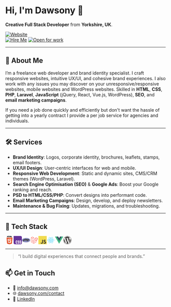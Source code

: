 

# Hi, I'm **Dawsony** 👋

**Creative Full Stack Developer** from **Yorkshire, UK**.

[![Website](https://img.shields.io/badge/Website-dawsony.com-36648B?style=for-the-badge&logo=Google-Chrome&logoColor=white)](https://dawsony.com/)  
[![Hire Me](https://img.shields.io/badge/Hire%20Me-%E2%9C%85-00C853?style=for-the-badge)](https://dawsony.com#contact)
[![Open for work](https://img.shields.io/badge/Open%20for%20Work-Yes-brightgreen)](https://dawsony.com#contact)

---

## 🚀 About Me

I’m a freelance web developer and brand identity specialist. I craft responsive websites, intuitive UX/UI, and cohesive brand experiences. I also work with any issues you may discover on your unresponsive/responsive websites, mobile websites and WordPress websites. Skilled in **HTML**, **CSS**, **PHP**, **Laravel**, **JavaScript** (jQuery, React, Vue.js, WordPress), **SEO**, and **email marketing campaigns**.

If you need a job done quickly and efficiently but don't want the hassle of getting into a yearly contract I provide a per job service for agencies and individuals.

---

## 🛠️ Services

- **Brand Identity**: Logos, corporate identity, brochures, leaflets, stamps, email footers.  
- **UX/UI Design**: User-centric interfaces for web and mobile.  
- **Responsive Web Development**: Static and dynamic sites, CMS/CRM themes (WordPress, Laravel).  
- **Search Engine Optimisation (SEO)** & **Google Ads**: Boost your Google ranking and reach.  
- **PSD to HTML/CSS/PHP**: Convert designs into performant code.  
- **Email Marketing Campaigns**: Design, develop, and deploy newsletters.  
- **Maintenance & Bug Fixing**: Updates, migrations, and troubleshooting.

---

## 🔧 Tech Stack

<div>
  <img align="left" alt="HTML5" width="26px" src="https://raw.githubusercontent.com/github/explore/main/topics/html/html.png" />
  <img align="left" alt="CSS3" width="26px" src="https://raw.githubusercontent.com/github/explore/main/topics/css/css.png" />
  <img align="left" alt="PHP" width="26px" src="https://raw.githubusercontent.com/github/explore/main/topics/php/php.png" />
  <img align="left" alt="Laravel" width="26px" src="https://raw.githubusercontent.com/github/explore/main/topics/laravel/laravel.png" />
  <img align="left" alt="JavaScript" width="26px" src="https://raw.githubusercontent.com/github/explore/main/topics/javascript/javascript.png" />
  <img align="left" alt="React" width="26px" src="https://raw.githubusercontent.com/github/explore/main/topics/react/react.png" />
  <img align="left" alt="Vue.js" width="26px" src="https://raw.githubusercontent.com/github/explore/main/topics/vue/vue.png" />
  <img align="left" alt="WordPress" width="26px" src="https://raw.githubusercontent.com/github/explore/main/topics/wordpress/wordpress.png" />
</div>
<br clear="left" />



---

> “I build digital experiences that connect people and brands.”

## 📫 Get in Touch

- 📧 info@dawsony.com  
- 🌐 [dawsony.com/contact](https://dawsony.com#contact)  
- 🔗 [LinkedIn](https://www.linkedin.com/in/dawsonyweb/)  

